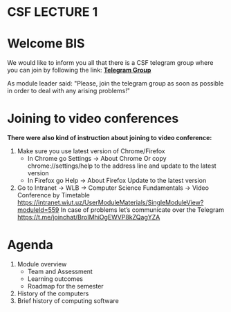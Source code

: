 # CSF LECTURE 1

# Welcome BIS

We would like to inform you all that there is a CSF telegram group where you can join by following the link:
[**Telegram Group**](https://t.me/joinchat/BroIMhiOgEWVP8kZQagYZA)

As module leader said: "Please, join the telegram group as soon as possible in order to deal with any
arising problems!"

# Joining to video conferences

**There were also kind of instruction about joining to video conference:**

1. Make sure you use latest version of Chrome/Firefox
   - In Chrome go Settings -> About Chrome
     Or copy chrome://settings/help to the address line and update to
     the latest version
   - In Firefox go Help -> About Firefox
     Update to the latest version
2. Go to Intranet -> WLB -> Computer Science Fundamentals -> Video Conference by Timetable
   https://intranet.wiut.uz/UserModuleMaterials/SingleModuleView?moduleId=559
   In case of problems let’s communicate over the Telegram
   https://t.me/joinchat/BroIMhiOgEWVP8kZQagYZA
   
# Agenda
1. Module overview
    * Team and Assessment
    * Learning outcomes
    * Roadmap for the semester
2. History of the computers
3. Brief history of computing software

